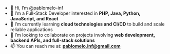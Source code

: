 - 👋 Hi, I’m @pablomelo-inf
- 👀 I’m a Full-Stack Developer interested in **PHP, Java, Python, JavaScript, and React**
- 🌱 I’m currently learning **cloud technologies and CI/CD** to build and scale reliable applications
- 💞️ I’m looking to collaborate on projects involving **web development, backend APIs, and full-stack solutions**
- 📫 You can reach me at: **pablomelo.inf@gmail.com**
